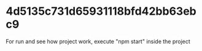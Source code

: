 # 4d5135c731d65931118bfd42bb63ebc9

For run and see how project work, execute "npm start" inside the project
